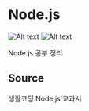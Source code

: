 # Node.js
![Alt text](https://img.shields.io/badge/Language-JavaScript-green) ![Alt text](https://img.shields.io/badge/RunTime-Node.js-9cf)

Node.js 공부 정리

## Source

생활코딩
Node.js 교과서
 
 
